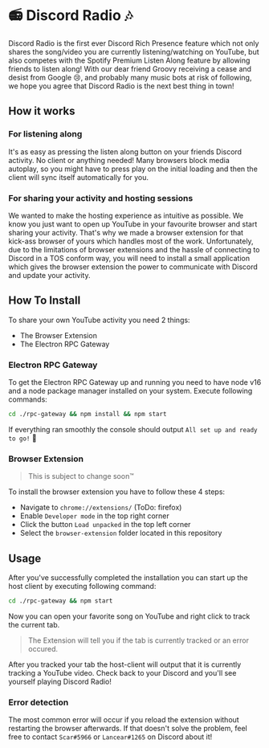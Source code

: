 # 📻 Discord Radio 🎶
Discord Radio is the first ever Discord Rich Presence feature which not only shares the song/video you are currently listening/watching on YouTube, but also competes with the Spotify Premium Listen Along feature by allowing friends to listen along!
With our dear friend Groovy receiving a cease and desist from Google 😢, and probably many music bots at risk of following, we hope you agree that Discord Radio is the next best thing in town!

## How it works
### For listening along
It's as easy as pressing the listen along button on your friends Discord activity. No client or anything needed!
Many browsers block media autoplay, so you might have to press play on the initial loading and then the client will sync itself automatically for you.

### For sharing your activity and hosting sessions
We wanted to make the hosting experience as intuitive as possible. We know you just want to open up YouTube in your favourite browser and start sharing your activity.
That's why we made a browser extension for that kick-ass browser of yours which handles most of the work. Unfortunately, due to the limitations of browser extensions and the hassle of connecting to Discord in a TOS conform way, you will need to install a small application which gives the browser extension the power to communicate with Discord and update your activity.

## How To Install
To share your own YouTube activity you need 2 things:
  * The Browser Extension
  * The Electron RPC Gateway

### Electron RPC Gateway

To get the Electron RPC Gateway up and running you need to have node v16 and a node package manager installed on your system.
Execute following commands:
```bash
cd ./rpc-gateway && npm install && npm start
```

If everything ran smoothly the console should output `All set up and ready to go!` 🎉

### Browser Extension
> This is subject to change soon™

To install the browser extension you have to follow these 4 steps:
* Navigate to `chrome://extensions/` (ToDo: firefox)
* Enable `Developer mode` in the top right corner
* Click the button `Load unpacked` in the top left corner
* Select the `browser-extension` folder located in this repository

## Usage
After you've successfully completed the installation you can start up the host client by executing following command:
```bash
cd ./rpc-gateway && npm start
```

Now you can open your favorite song on YouTube and right click to track the current tab.
> The Extension will tell you if the tab is currently tracked or an error occured.

After you tracked your tab the host-client will output that it is currently tracking a YouTube video.
Check back to your Discord and you'll see yourself playing Discord Radio!

### Error detection
The most common error will occur if you reload the extension without restarting the browser afterwards.
If that doesn't solve the problem, feel free to contact `Scar#5966` or `Lancear#1265` on Discord about it!
